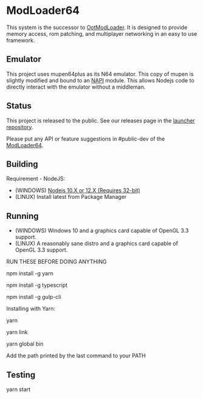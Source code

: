 # ModLoader64
This system is the successor to [OotModLoader](https://github.com/hylian-modding/OotModLoader). It is designed to provide memory access, rom patching, and multiplayer networking in an easy to use framework.

## Emulator
This project uses mupen64plus as its N64 emulator. This copy of mupen is slightly modified and bound to an [NAPI](https://nodejs.org/api/n-api.html) module. This allows Nodejs code to directly interact with the emulator without a middleman.

## Status
This project is released to the public. See our releases page in the [launcher repository](https://github.com/hylian-modding/ModLoader64-GUI). 

Please put any API or feature suggestions in #public-dev of the [ModLoader64](https://discord.gg/Vb8mKT6).

## Building

Requirement - NodeJS:

* (WINDOWS) [Nodejs 10.X or 12.X (Requires 32-bit)](https://nodejs.org/en/)
* (LINUX) Install latest from Package Manager

## Running

* (WINDOWS) Windows 10 and a graphics card capable of OpenGL 3.3 support.
* (LINUX) A reasonably sane distro and a graphics card capable of OpenGL 3.3 support.

RUN THESE BEFORE DOING ANYTHING

npm install -g yarn

npm install -g typescript

npm install -g gulp-cli

Installing with Yarn:

yarn

yarn link

yarn global bin

Add the path printed by the last command to your PATH

## Testing
yarn start